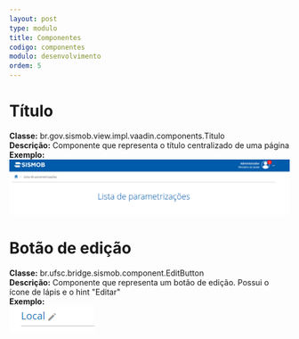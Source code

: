 ```yaml
---
layout: post
type: modulo
title: Componentes
codigo: componentes
modulo: desenvolvimento
ordem: 5
---
```


# Título
**Classe:** br.gov.sismob.view.impl.vaadin.components.Titulo  
**Descrição:** Componente que representa o título centralizado de uma página  
**Exemplo:**  
![](titulo.png)  


# Botão de edição
**Classe:** br.ufsc.bridge.sismob.component.EditButton  
**Descrição:** Componente que representa um botão de edição. Possui o ícone de lápis e o hint "Editar"  
**Exemplo:**  
![](editbutton.png)  
